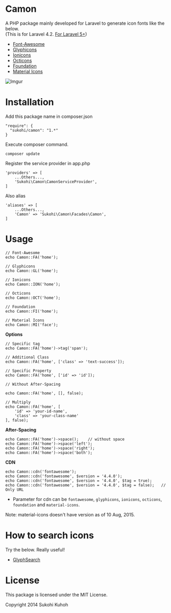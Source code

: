 Camon
=====

A PHP package mainly developed for Laravel to generate icon fonts like the below.  
(This is for Laravel 4.2. [For Laravel 5+](https://github.com/SUKOHI/Camon))

* [Font-Awesome](http://fortawesome.github.io/Font-Awesome/)
* [Glyphicons](http://glyphicons.com/)
* [Ionicons](http://ionicons.com/)
* [Octicons](https://octicons.github.com/)
* [Foundation](http://zurb.com/playground/foundation-icon-fonts-3)
* [Material Icons](http://google.github.io/material-design-icons/)

![Imgur](http://i.imgur.com/FTOCIwy.png)

Installation
====

Add this package name in composer.json

    "require": {
      "sukohi/camon": "1.*"
    }

Execute composer command.

    composer update

Register the service provider in app.php

    'providers' => [
        ...Others...,  
        'Sukohi\Camon\CamonServiceProvider',
    ]

Also alias

    'aliases' => [
        ...Others...,  
        'Camon' => 'Sukohi\Camon\Facades\Camon',
    ]

Usage
====

    // Font-Awesome
    echo Camon::FA('home');
    
    // Glyphicons
    echo Camon::GL('home');
    
    // Ionicons
    echo Camon::ION('home');
    
    // Octicons
    echo Camon::OCT('home');
    
    // Foundation
    echo Camon::FI('home');
    
    // Material Icons
    echo Camon::MI('face');

**Options**

    // Specific tag
    echo Camon::FA('home')->tag('span');

    // Additional Class
    echo Camon::FA('home', ['class' => 'text-success']);

    // Specific Property
    echo Camon::FA('home', ['id' => 'id']);

    // Without After-Spacing

    echo Camon::FA('home', [], false);

    // Multiply
    echo Camon::FA('home', [
    	'id' => 'your-id-name', 
    	'class' => 'your-class-name'
    ], false);

**After-Spacing**

    echo Camon::FA('home')->space();	// without space
    echo Camon::FA('home')->space('left');
    echo Camon::FA('home')->space('right');
    echo Camon::FA('home')->space('both');

**CDN**

    echo Camon::cdn('fontawesome');
    echo Camon::cdn('fontawesome', $version = '4.4.0');
    echo Camon::cdn('fontawesome', $version = '4.4.0', $tag = true);
    echo Camon::cdn('fontawesome', $version = '4.4.0', $tag = false);	// Only URL
    
* Parameter for cdn can be `fontawesome`, `glyphicons`, `ionicons`, `octicons`, `foundation` and `material-icons`.  

Note: material-icons doesn't have version as of 10 Aug, 2015.

How to search icons
====

Try the below. Really useful!  
  
* [GlyphSearch](http://glyphsearch.com/)

License
====

This package is licensed under the MIT License.

Copyright 2014 Sukohi Kuhoh